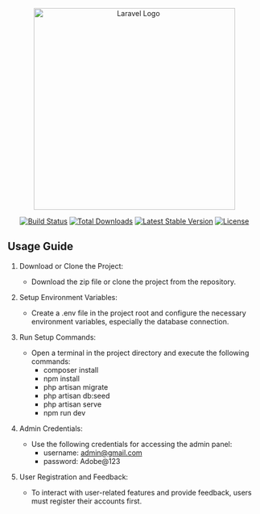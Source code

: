 <p align="center"><a href="https://laravel.com" target="_blank"><img src="https://raw.githubusercontent.com/laravel/art/master/logo-lockup/5%20SVG/2%20CMYK/1%20Full%20Color/laravel-logolockup-cmyk-red.svg" width="400" alt="Laravel Logo"></a></p>

<p align="center">
<a href="https://github.com/laravel/framework/actions"><img src="https://github.com/laravel/framework/workflows/tests/badge.svg" alt="Build Status"></a>
<a href="https://packagist.org/packages/laravel/framework"><img src="https://img.shields.io/packagist/dt/laravel/framework" alt="Total Downloads"></a>
<a href="https://packagist.org/packages/laravel/framework"><img src="https://img.shields.io/packagist/v/laravel/framework" alt="Latest Stable Version"></a>
<a href="https://packagist.org/packages/laravel/framework"><img src="https://img.shields.io/packagist/l/laravel/framework" alt="License"></a>
</p>

## Usage Guide

1.  Download or Clone the Project:

    -   Download the zip file or clone the project from the repository.

2.  Setup Environment Variables:

    -   Create a .env file in the project root and configure the necessary environment variables, especially the database connection.

3.  Run Setup Commands:

    -   Open a terminal in the project directory and execute the following commands:
        -   composer install
        -   npm install
        -   php artisan migrate
        -   php artisan db:seed
        -   php artisan serve
        -   npm run dev

4.  Admin Credentials:

    -   Use the following credentials for accessing the admin panel:
        -   username: admin@gmail.com
        -   password: Adobe@123

5.  User Registration and Feedback:

    -   To interact with user-related features and provide feedback, users must register their accounts first.
